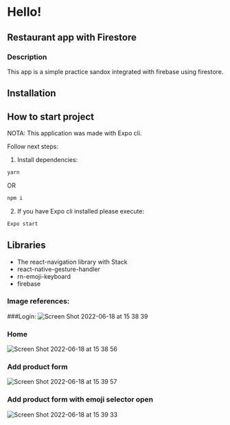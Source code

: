# Hello!

## Restaurant app with Firestore

### Description

This app is a simple practice sandox integrated with firebase using firestore.

## Installation

## How to start project

NOTA: This application was made with Expo cli.

Follow next steps:

1. Install dependencies:

```bash
yarn
```

OR

```bash
npm i
```

2. If you have Expo cli installed please execute:

```bash
Expo start
```

## Libraries

- The react-navigation library with Stack
- react-native-gesture-handler
- rn-emoji-keyboard
- firebase

### Image references:

###Login: 
![Screen Shot 2022-06-18 at 15 38 39](https://user-images.githubusercontent.com/38863724/174452948-5693ff9b-6523-49a7-8798-7178289bbe13.png)

### Home
![Screen Shot 2022-06-18 at 15 38 56](https://user-images.githubusercontent.com/38863724/174452974-e135ec3f-fb41-49d0-a75e-708088b56269.png)

### Add product form
![Screen Shot 2022-06-18 at 15 39 57](https://user-images.githubusercontent.com/38863724/174452994-9035e262-5726-4891-b309-65763ee2a08f.png)

### Add product form with emoji selector open

![Screen Shot 2022-06-18 at 15 39 33](https://user-images.githubusercontent.com/38863724/174453021-6cddf3ca-a698-48cb-8600-2a5f32e43dfe.png)

